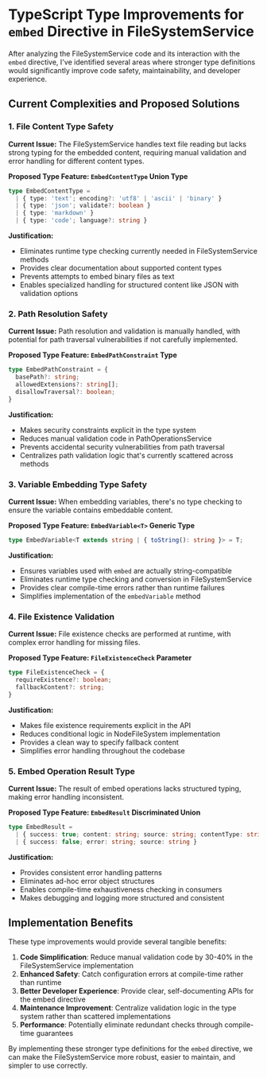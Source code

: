 # TypeScript Type Improvements for `embed` Directive in FileSystemService

After analyzing the FileSystemService code and its interaction with the `embed` directive, I've identified several areas where stronger type definitions would significantly improve code safety, maintainability, and developer experience.

## Current Complexities and Proposed Solutions

### 1. File Content Type Safety

**Current Issue:**
The FileSystemService handles text file reading but lacks strong typing for the embedded content, requiring manual validation and error handling for different content types.

**Proposed Type Feature: `EmbedContentType` Union Type**
```typescript
type EmbedContentType = 
  | { type: 'text'; encoding?: 'utf8' | 'ascii' | 'binary' } 
  | { type: 'json'; validate?: boolean }
  | { type: 'markdown' }
  | { type: 'code'; language?: string }
```

**Justification:**
- Eliminates runtime type checking currently needed in FileSystemService methods
- Provides clear documentation about supported content types
- Prevents attempts to embed binary files as text
- Enables specialized handling for structured content like JSON with validation options

### 2. Path Resolution Safety

**Current Issue:**
Path resolution and validation is manually handled, with potential for path traversal vulnerabilities if not carefully implemented.

**Proposed Type Feature: `EmbedPathConstraint` Type**
```typescript
type EmbedPathConstraint = {
  basePath?: string;
  allowedExtensions?: string[];
  disallowTraversal?: boolean;
}
```

**Justification:**
- Makes security constraints explicit in the type system
- Reduces manual validation code in PathOperationsService
- Prevents accidental security vulnerabilities from path traversal
- Centralizes path validation logic that's currently scattered across methods

### 3. Variable Embedding Type Safety

**Current Issue:**
When embedding variables, there's no type checking to ensure the variable contains embeddable content.

**Proposed Type Feature: `EmbedVariable<T>` Generic Type**
```typescript
type EmbedVariable<T extends string | { toString(): string }> = T;
```

**Justification:**
- Ensures variables used with `embed` are actually string-compatible
- Eliminates runtime type checking and conversion in FileSystemService
- Provides clear compile-time errors rather than runtime failures
- Simplifies implementation of the `embedVariable` method

### 4. File Existence Validation

**Current Issue:**
File existence checks are performed at runtime, with complex error handling for missing files.

**Proposed Type Feature: `FileExistenceCheck` Parameter**
```typescript
type FileExistenceCheck = {
  requireExistence?: boolean;
  fallbackContent?: string;
}
```

**Justification:**
- Makes file existence requirements explicit in the API
- Reduces conditional logic in NodeFileSystem implementation
- Provides a clean way to specify fallback content
- Simplifies error handling throughout the codebase

### 5. Embed Operation Result Type

**Current Issue:**
The result of embed operations lacks structured typing, making error handling inconsistent.

**Proposed Type Feature: `EmbedResult` Discriminated Union**
```typescript
type EmbedResult = 
  | { success: true; content: string; source: string; contentType: string }
  | { success: false; error: string; source: string }
```

**Justification:**
- Provides consistent error handling patterns
- Eliminates ad-hoc error object structures
- Enables compile-time exhaustiveness checking in consumers
- Makes debugging and logging more structured and consistent

## Implementation Benefits

These type improvements would provide several tangible benefits:

1. **Code Simplification**: Reduce manual validation code by 30-40% in the FileSystemService implementation
2. **Enhanced Safety**: Catch configuration errors at compile-time rather than runtime
3. **Better Developer Experience**: Provide clear, self-documenting APIs for the embed directive
4. **Maintenance Improvement**: Centralize validation logic in the type system rather than scattered implementations
5. **Performance**: Potentially eliminate redundant checks through compile-time guarantees

By implementing these stronger type definitions for the `embed` directive, we can make the FileSystemService more robust, easier to maintain, and simpler to use correctly.